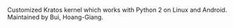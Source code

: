 Customized Kratos kernel which works with Python 2 on Linux and Android. Maintained by Bui, Hoang-Giang.

